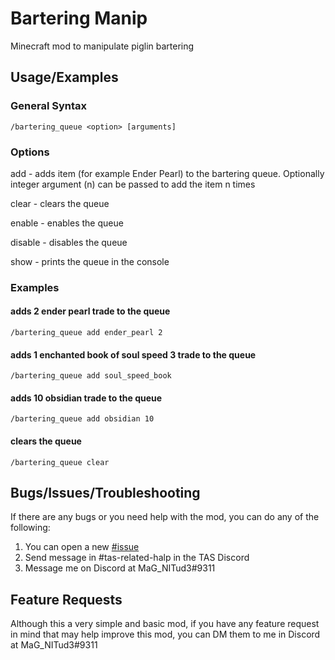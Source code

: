
# Bartering Manip
Minecraft mod to manipulate piglin bartering
## Usage/Examples


### General Syntax
```
/bartering_queue <option> [arguments]
```

### Options

add - adds item (for example Ender Pearl) to the bartering queue. Optionally integer argument (n) can be passed to add the item n times

clear - clears the queue

enable - enables the queue

disable - disables the queue

show - prints the queue in the console

### Examples

#### adds 2 ender pearl trade to the queue
```
/bartering_queue add ender_pearl 2 
```

#### adds 1 enchanted book of soul speed 3 trade to the queue
```
/bartering_queue add soul_speed_book
```

#### adds 10 obsidian trade to the queue
```
/bartering_queue add obsidian 10
```

#### clears the queue
```
/bartering_queue clear
```

## Bugs/Issues/Troubleshooting

If there are any bugs or you need help with the mod, you can do any of the following:

1. You can open a new [#issue](https://github.com/MaG-NITud3/BarteringManip/issues/new)
2. Send message in #tas-related-halp in the TAS Discord
3. Message me on Discord at MaG_NITud3#9311

## Feature Requests

Although this a very simple and basic mod, if you have any feature request in mind that may help improve this mod, you can DM them to me in Discord at MaG_NITud3#9311

